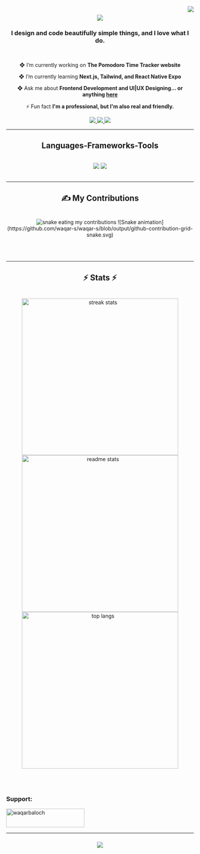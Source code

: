 

<img align="right" src="https://visitor-badge.laobi.icu/badge?page_id=salesp07.salesp07" />

<h3 align="center">
    <img src="https://readme-typing-svg.herokuapp.com/?font=Inter&size=40&weight=900&center=true&vCenter=true&width=600&height=70&duration=4500&lines=Hi+There!+;+I'm+Waqar+Baloch!+;+A+Frontend+Developer!+;+And+UI+UX+Designer!" />
</h3>

<h3 align="center">I design and code beautifully simple things, and I love what I do.</h3>


<br/>

<div align="center">
 
 ❖ I’m currently working on **The Pomodoro Time Tracker website**
 
 ❖ I’m currently learning **Next.js, Tailwind, and React Native Expo**

 ❖ Ask me about **Frontend Development and UI|UX Designing... or anything [here](https://waqarbugti.netlify.app)**

 ⚡ Fun fact **I'm a professional, but I'm also real and friendly.**
 
 </div>
 
<div align="center"> 
  <a href="mailto:wbugti125@gmail.com">
    <img src="https://img.shields.io/badge/Gmail-333333?style=for-the-badge&logo=gmail&logoColor=red" />
  </a>
  <a href="https://linkedin.com/in/waqarbugti" target="_blank">
    <img src="https://img.shields.io/badge/LinkedIn-0077B5?style=for-the-badge&logo=linkedin&logoColor=white" target="_blank" />
  </a>
  <a href="https://waqarbugti.netlify.app" target="_blank">
     <img src="https://img.shields.io/badge/Portfolio-FF5722?style=for-the-badge&logo=todoist&logoColor=white" target="_blank" /> <!-- safari, google-chrome are other good icon options -->
  </a>
</div>

 <hr/>
 
<h2 align="center">Languages-Frameworks-Tools</h2>
<br/>
<div align="center">
    <img src="https://skillicons.dev/icons?i=react,bootstrap,html,css,vscode,github,figma,tailwind,git" />
    <img src="https://skillicons.dev/icons?i=nodejs,python,javascript,express,mongodb,nextjs," /><br>
</div>

<br/>
<hr/>

<div align="center">
  <h2>✍ My Contributions </h2>
  <br>
  <img alt="snake eating my contributions" src="https://github.com/waqar-s/waqar-s/blob/output/github-contribution-grid-snake.svg" />
    ![Snake animation](https://github.com/waqar-s/waqar-s/blob/output/github-contribution-grid-snake.svg)

  <br/><br/>
</div>

<hr/>

<h2 align="center">⚡ Stats ⚡</h2>
<br>
<div align=center>
  <img width=420 src="https://streak-stats.demolab.com/?user=waqar-s&count_private=true&theme=react&border_radius=10" alt="streak stats"/>
  <img width=420 src="https://github-readme-stats-salesp07.vercel.app/api?username=waqar-s&count_private=true&show_icons=true&theme=react&rank_icon=github&border_radius=10" alt="readme stats" />
  <br/>
  <img width=420 align="center" src="https://github-readme-stats-salesp07.vercel.app/api/top-langs/?username=waqar-s&langs_count=8&layout=compact&theme=react&border_radius=10&size_weight=0.5&count_weight=0.5&exclude_repo=github-readme-stats" alt="top langs" />
</div>


<br/><br/>


<h3 align="left">Support:</h3>
<p><a href="https://www.buymeacoffee.com/waqarbaloch"> <img align="left" src="https://cdn.buymeacoffee.com/buttons/v2/default-yellow.png" height="50" width="210" alt="waqarbaloch" /></a></p><br><br>

<br/>
<hr/>

<h3 align="center">
    <img src="https://readme-typing-svg.herokuapp.com/?font=Inter&weight=800&size=25&center=true&vCenter=true&width=500&height=70&duration=4000&lines=Thanks+for+visiting!+✌️;+Shoot+me+a+message+on+Linkedin!;I'm+always+down+to+collab+:)">
</h3>




